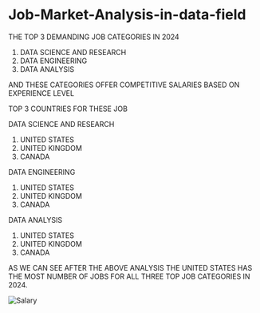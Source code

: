 # Job-Market-Analysis-in-data-field
THE TOP 3 DEMANDING JOB CATEGORIES IN 2024

1. DATA SCIENCE AND RESEARCH
2. DATA ENGINEERING
3. DATA ANALYSIS

AND THESE CATEGORIES OFFER COMPETITIVE SALARIES BASED ON EXPERIENCE LEVEL

TOP 3 COUNTRIES FOR THESE JOB

DATA SCIENCE AND RESEARCH
1. UNITED STATES
2. UNITED KINGDOM
3. CANADA

DATA ENGINEERING
1. UNITED STATES
2. UNITED KINGDOM
3. CANADA

DATA ANALYSIS
1. UNITED STATES
2. UNITED KINGDOM
3. CANADA

AS WE CAN SEE AFTER THE ABOVE ANALYSIS THE UNITED STATES HAS THE MOST NUMBER OF JOBS FOR ALL THREE TOP JOB CATEGORIES IN 2024.

![Salary](https://github.com/user-attachments/assets/0e01a9ec-1f69-4f64-9113-45eeedbc6635)

